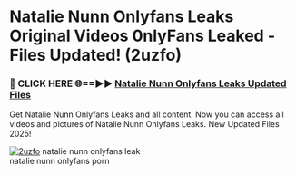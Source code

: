 # Natalie Nunn Onlyfans Leaks Original Videos 0nlyFans Leaked - Files Updated! (2uzfo)

<h3>🔴 CLICK HERE 🌐==►► <a href="https://tinyurl.com/x26r9saj" rel="nofollow">Natalie Nunn Onlyfans Leaks Updated Files</a></h3>

Get Natalie Nunn Onlyfans Leaks and all content. Now you can access all videos and pictures of Natalie Nunn Onlyfans Leaks. New Updated Files 2025!

[![2uzfo](https://i.imgur.com/LkgZPqh.gif)](https://tinyurl.com/x26r9saj)
natalie nunn onlyfans leak<br>
natalie nunn onlyfans porn